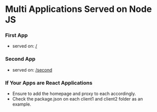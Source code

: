 # Multi Applications Served on Node JS

### First App
* served on: [/](http://localhost:8080)

### Second App
* served on: [/second](http://localhost:8080/second)

### If Your Apps are React Applications
* Ensure to add the homepage and proxy to each accordingly.
* Check the package.json on each client1 and client2 folder as an example.